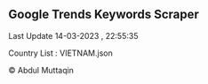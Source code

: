 

## Google Trends Keywords Scraper 
 
Last Update 14-03-2023 , 22:55:35

Country List :
VIETNAM.json



© Abdul Muttaqin 

